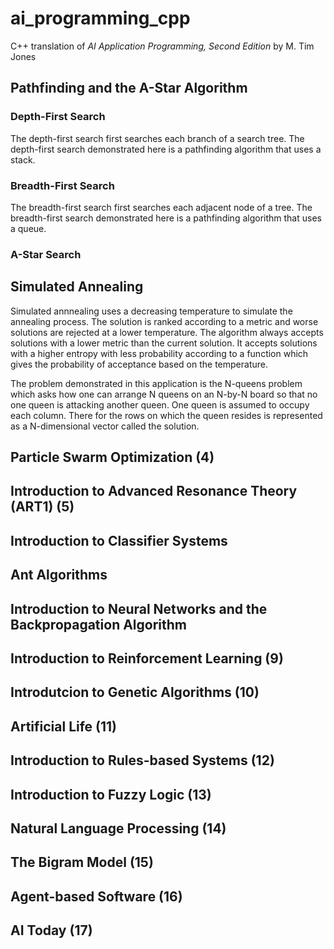 # ai_programming_cpp
C++ translation of
*AI Application Programming, Second Edition*
by M. Tim Jones

## Pathfinding and the A-Star Algorithm
### Depth-First Search
The depth-first search first searches each branch of a search tree. The depth-first search demonstrated here is a pathfinding algorithm that uses a stack.
### Breadth-First Search
The breadth-first search first searches each adjacent node of a tree. The breadth-first search demonstrated here is a pathfinding algorithm that uses a queue.
### A-Star Search

## Simulated Annealing
Simulated annnealing uses a decreasing temperature to simulate the annealing process. The solution is ranked according to a metric and worse solutions are rejected at a lower temperature. The algorithm always accepts solutions with a lower metric than the current solution. It accepts solutions with a higher entropy with less probability according to a function which gives the probability of acceptance based on the temperature.

The problem demonstrated in this application is the N-queens problem which asks how one can arrange N queens on an N-by-N board so that no one queen is attacking another queen. One queen is assumed to occupy each column. There for the rows on which the queen resides is represented as a N-dimensional vector called the solution.

## Particle Swarm Optimization (4)

## Introduction to Advanced Resonance Theory (ART1) (5)

## Introduction to Classifier Systems

## Ant Algorithms

## Introduction to Neural Networks and the Backpropagation Algorithm

## Introduction to Reinforcement Learning (9)

## Introdutcion to Genetic Algorithms (10)

## Artificial Life (11)

## Introduction to Rules-based Systems (12)

## Introduction to Fuzzy Logic (13)

## Natural Language Processing (14)

## The Bigram Model (15)

## Agent-based Software (16)

## AI Today (17)
